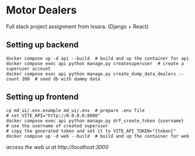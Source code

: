 # Motor Dealers
Full stack project assignment from Issara. (Django + React)

## Setting up backend
```
docker compose up -d api --build  # build and up the container for api
docker compose exec api python manage.py createsuperuser  # create a superuser account
docker compose exec api python manage.py create_dump_data_dealers --count 200  # seed db with dummy data
```

## Setting up frontend
```
cp md_ui/.env.example md_ui/.env  # prepare .env file
# set VITE_API="http://0.0.0.0:8000"
docker compose exec api python manage.py drf_create_token {username}  # use the username of created superuser
# copy the generated token and set it to VITE_API_TOKEN="{token}"
docker compose up -d web --build  # build and up the container for web
```

*access the web ui at http://localhost:3000*
